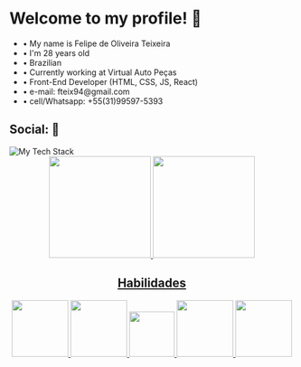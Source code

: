 ### <h1>Welcome to my profile! 👋</h1>

<ul>
  <li>• My name is Felipe de Oliveira Teixeira</li>
  <li>• I'm 28 years old</li>
  <li>• Brazilian</li>
  <li>• Currently working at Virtual Auto Peças</li>
  <li>• Front-End Developer (HTML, CSS, JS, React)</li>
  <li>• e-mail: fteix94@gmail.com</li>
  <li>• cell/Whatsapp: +55(31)99597-5393</li>
</ul>

### <h2>Social: 👋</h2>
<div>
  <img src="https://github-readme-tech-stack.vercel.app/api/cards?  title=Linkedin&lineCount=1&theme=dracula&align=left&showBorder=true&borderRadius=4.5&fontSize=15&fontWeight=semibold" alt="My Tech Stack" />
</div>

<div align="center">
  <a href="https://github.com/FelpsOliverTeix/">
  <img height="180em" src="https://github-readme-stats.vercel.app/api?username=FelpsOliverTeix&show_icons=true&theme=dark&show_icons=true"/>
  <img height="180em" src="https://github-readme-stats.vercel.app/api/top-langs/?username=FelpsOliverTeix&layout=compact&langs_count=7&theme=dark"/>
</div>

<div align="center">
  <h2>Habilidades</h2>
       <img height="100px" src="https://cdn.jsdelivr.net/gh/devicons/devicon/icons/html5/html5-original-wordmark.svg" />
       <img height="100px" src="https://cdn.jsdelivr.net/gh/devicons/devicon/icons/css3/css3-original-wordmark.svg" />
       <img height="80px" src="https://cdn.jsdelivr.net/gh/devicons/devicon/icons/javascript/javascript-original.svg" />
       <img height="100px" src="https://cdn.jsdelivr.net/gh/devicons/devicon/icons/bootstrap/bootstrap-original.svg" />
       <img height="100px" src="https://cdn.jsdelivr.net/gh/devicons/devicon/icons/react/react-original.svg" />
</div>

         
  
    
